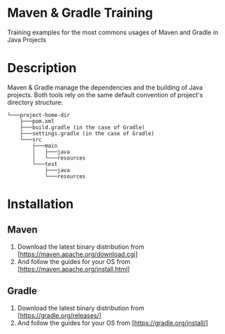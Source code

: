 # Maven & Gradle Training
Training examples for the most commons usages of Maven and Gradle in Java Projects

# Description
Maven & Gradle manage the dependencies and the building of Java projects.
Both tools rely on the same default convention of project's directory structure:


```
└───project-home-dir
    ├───pom.xml
    ├───build.gradle (in the case of Gradle)
    ├───settings.gradle (in the case of Gradle) 
    └───src
        ├───main
        │   ├───java
        │   └───resources
        └───test
            ├───java
            └───resources        
 ```
 
# Installation
## Maven
1. Download the latest binary distribution from [https://maven.apache.org/download.cgi]
2. And follow the guides for your OS from [https://maven.apache.org/install.html]

## Gradle
1. Download the latest binary distribution from [https://gradle.org/releases/]
2. And follow the guides for your OS from [https://gradle.org/install/]